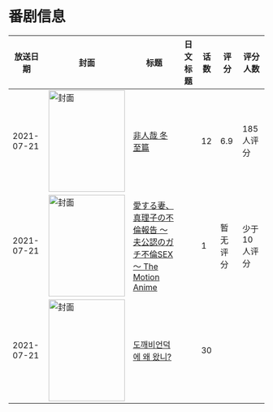 # 番剧信息

|放送日期|封面|标题|日文标题|话数|评分|评分人数|
|---|---|---|---|---|---|---|
|2021-07-21|<img src="//lain.bgm.tv/pic/cover/c/15/90/341360_VnQZB.jpg" alt="封面" style="width:150px;height:200px;object-fit:cover;">|[非人哉 冬至篇](https://bangumi.tv/subject/341360)||12|6.9|185人评分|
|2021-07-21|<img src="/img/no_icon_subject.png" alt="封面" style="width:150px;height:200px;object-fit:cover;">|[愛する妻、真理子の不倫報告 ～夫公認のガチ不倫SEX～ The Motion Anime](https://bangumi.tv/subject/354293)||1|暂无评分|少于10人评分|
|2021-07-21|<img src="//lain.bgm.tv/pic/cover/c/29/2f/433677_92zsU.jpg" alt="封面" style="width:150px;height:200px;object-fit:cover;">|[도깨비언덕에 왜 왔니?](https://bangumi.tv/subject/433677)||30|||
